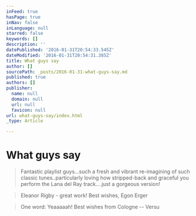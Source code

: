 ```yaml
---
inFeed: true
hasPage: true
inNav: false
inLanguage: null
starred: false
keywords: []
description: ''
datePublished: '2016-01-31T20:54:33.545Z'
dateModified: '2016-01-31T20:54:31.385Z'
title: What guys say
author: []
sourcePath: _posts/2016-01-31-what-guys-say.md
published: true
authors: []
publisher:
  name: null
  domain: null
  url: null
  favicon: null
url: what-guys-say/index.html
_type: Article

---
```

# What guys say

> Fantastic playlist guys...such a fresh and vibrant re-imagining of such classic tunes..particularly loving how stripped-back and graceful you perform the Lana del Ray track....just a gorgeous version!

> Eleanor Rigby - great work! Best wishes, Egon Erger

> One word: Yeaaaaah! Best wishes from Cologne -- Versu